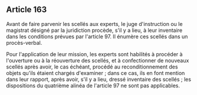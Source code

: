 Article 163
----
Avant de faire parvenir les scellés aux experts, le juge d'instruction ou le
magistrat désigné par la juridiction procède, s'il y a lieu, à leur inventaire
dans les conditions prévues par l'article 97. Il énumère ces scellés dans un
procès-verbal.

Pour l'application de leur mission, les experts sont habilités à procéder à
l'ouverture ou à la réouverture des scellés, et à confectionner de nouveaux
scellés après avoir, le cas échéant, procédé au reconditionnement des objets
qu'ils étaient chargés d'examiner ; dans ce cas, ils en font mention dans leur
rapport, après avoir, s'il y a lieu, dressé inventaire des scellés ; les
dispositions du quatrième alinéa de l'article 97 ne sont pas applicables.
